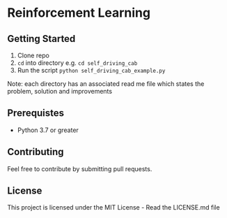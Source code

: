 # Reinforcement Learning

## Getting Started
 1. Clone repo
 2. `cd` into directory e.g. `cd self_driving_cab`
 3. Run the script `python self_driving_cab_example.py`

Note: each directory has an associated read me file which states the problem, solution and improvements  

## Prerequistes
 - Python 3.7 or greater

## Contributing
Feel free to contribute by submitting pull requests.

## License
This project is licensed under the MIT License - Read the LICENSE.md file

